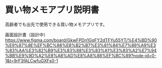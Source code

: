 # 買い物メモアプリ説明書
高齢者でも出先で使用できる買い物メモアプリです。

画面設計書（設計中）
https://www.figma.com/board/GkwFPDn1GqFY2dTFYu55YT/%E4%BD%90%E9%87%8E%EF%BC%88%E8%B2%B7%E3%81%84%E7%89%A9%E3%83%AA%E3%82%B9%E3%83%88%E3%83%A1%E3%83%A2%E7%94%BB%E9%9D%A2%E8%A8%AD%E8%A8%88%EF%BC%89?node-id=0-1&t=9rF3fALCwfuGXFs0-1
